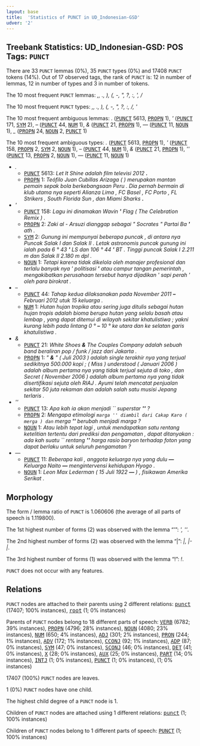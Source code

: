 ```yaml
---
layout: base
title:  'Statistics of PUNCT in UD_Indonesian-GSD'
udver: '2'
---
```


## Treebank Statistics: UD_Indonesian-GSD: POS Tags: `PUNCT`

There are 33 `PUNCT` lemmas (0%), 35 `PUNCT` types (0%) and 17408 `PUNCT` tokens (14%).
Out of 17 observed tags, the rank of `PUNCT` is: 12 in number of lemmas, 12 in number of types and 3 in number of tokens.

The 10 most frequent `PUNCT` lemmas: <em>,, ., ), (, -, ", ?, :, ', /</em>

The 10 most frequent `PUNCT` types:  <em>,, ., ), (, -, ", ?, :, /, '</em>

The 10 most frequent ambiguous lemmas: <em>.</em> (<tt><a href="id_gsd-pos-PUNCT.html">PUNCT</a></tt> 5613, <tt><a href="id_gsd-pos-PROPN.html">PROPN</a></tt> 1), <em>'</em> (<tt><a href="id_gsd-pos-PUNCT.html">PUNCT</a></tt> 171, <tt><a href="id_gsd-pos-SYM.html">SYM</a></tt> 2), <em>–</em> (<tt><a href="id_gsd-pos-PUNCT.html">PUNCT</a></tt> 44, <tt><a href="id_gsd-pos-NUM.html">NUM</a></tt> 1), <em>&</em> (<tt><a href="id_gsd-pos-PUNCT.html">PUNCT</a></tt> 21, <tt><a href="id_gsd-pos-PROPN.html">PROPN</a></tt> 1), <em>—</em> (<tt><a href="id_gsd-pos-PUNCT.html">PUNCT</a></tt> 11, <tt><a href="id_gsd-pos-NOUN.html">NOUN</a></tt> 1), <em>_</em> (<tt><a href="id_gsd-pos-PROPN.html">PROPN</a></tt> 24, <tt><a href="id_gsd-pos-NOUN.html">NOUN</a></tt> 2, <tt><a href="id_gsd-pos-PUNCT.html">PUNCT</a></tt> 1)

The 10 most frequent ambiguous types:  <em>.</em> (<tt><a href="id_gsd-pos-PUNCT.html">PUNCT</a></tt> 5613, <tt><a href="id_gsd-pos-PROPN.html">PROPN</a></tt> 1), <em>'</em> (<tt><a href="id_gsd-pos-PUNCT.html">PUNCT</a></tt> 158, <tt><a href="id_gsd-pos-PROPN.html">PROPN</a></tt> 2, <tt><a href="id_gsd-pos-SYM.html">SYM</a></tt> 2, <tt><a href="id_gsd-pos-NOUN.html">NOUN</a></tt> 1), <em>–</em> (<tt><a href="id_gsd-pos-PUNCT.html">PUNCT</a></tt> 44, <tt><a href="id_gsd-pos-NUM.html">NUM</a></tt> 1), <em>&</em> (<tt><a href="id_gsd-pos-PUNCT.html">PUNCT</a></tt> 21, <tt><a href="id_gsd-pos-PROPN.html">PROPN</a></tt> 1), <em>''</em> (<tt><a href="id_gsd-pos-PUNCT.html">PUNCT</a></tt> 13, <tt><a href="id_gsd-pos-PROPN.html">PROPN</a></tt> 2, <tt><a href="id_gsd-pos-NOUN.html">NOUN</a></tt> 1), <em>—</em> (<tt><a href="id_gsd-pos-PUNCT.html">PUNCT</a></tt> 11, <tt><a href="id_gsd-pos-NOUN.html">NOUN</a></tt> 1)


* <em>.</em>
  * <tt><a href="id_gsd-pos-PUNCT.html">PUNCT</a></tt> 5613: <em>Let It Shine adalah film televisi 2012 <b>.</b></em>
  * <tt><a href="id_gsd-pos-PROPN.html">PROPN</a></tt> 1: <em>Teófilo Juan Cubillas Arizaga ( ) merupakan mantan pemain sepak bola berkebangsaan Peru . Dia pernah bermain di klub utama nya seperti Alianza Lima , FC Basel , FC Porto , FL Strikers , South Florida Sun , dan Miami Sharks <b>.</b></em>
* <em>'</em>
  * <tt><a href="id_gsd-pos-PUNCT.html">PUNCT</a></tt> 158: <em>Lagu ini dinamakan Wavin <b>'</b> Flag ( The Celebration Remix ) .</em>
  * <tt><a href="id_gsd-pos-PROPN.html">PROPN</a></tt> 2: <em>Zaki al - Arsuzi dianggap sebagai " Socrates " Partai Ba <b>'</b> ath .</em>
  * <tt><a href="id_gsd-pos-SYM.html">SYM</a></tt> 2: <em>Gunung ini mempunyai beberapa puncak , di antara nya Puncak Salak I dan Salak II . Letak astronomis puncak gunung ini ialah pada 6 ° 43 <b>'</b> LS dan 106 ° 44 <b>'</b> BT . Tinggi puncak Salak I 2.211 m dan Salak II 2.180 m dpl .</em>
  * <tt><a href="id_gsd-pos-NOUN.html">NOUN</a></tt> 1: <em>Tetapi karena tidak dikelola oleh manajer profesional dan terlalu banyak nya ' politisasi <b>'</b> atau campur tangan pemerintah , mengakibatkan perusahaan tersebut hanya dijadikan ' sapi perah ' oleh para birokrat .</em>
* <em>–</em>
  * <tt><a href="id_gsd-pos-PUNCT.html">PUNCT</a></tt> 44: <em>Tahap kedua dilaksanakan pada November 2011 <b>–</b> Februari 2012 utuk 15 keluarga .</em>
  * <tt><a href="id_gsd-pos-NUM.html">NUM</a></tt> 1: <em>Hutan hujan tropika atau sering juga ditulis sebagai hutan hujan tropis adalah bioma berupa hutan yang selalu basah atau lembap , yang dapat ditemui di wilayah sekitar khatulistiwa ; yakni kurang lebih pada lintang 0 ° <b>–</b> 10 ° ke utara dan ke selatan garis khatulistiwa .</em>
* <em>&</em>
  * <tt><a href="id_gsd-pos-PUNCT.html">PUNCT</a></tt> 21: <em>White Shoes <b>&</b> The Couples Company adalah sebuah band beraliran pop / funk / jazz dari Jakarta .</em>
  * <tt><a href="id_gsd-pos-PROPN.html">PROPN</a></tt> 1: <em>" <b>&</b> " ( Juli 2003 ) adalah single terakhir nya yang terjual sedikitnya 500.000 kopi ; ( Miss ) understood ( Januari 2006 ) adalah album pertama nya yang tidak terjual sejuta di toko , dan Secret ( November 2006 ) adalah album pertama nya yang tidak disertifikasi sejuta oleh RIAJ . Ayumi telah mencatat penjualan sekitar 50 juta rekaman dan adalah salah satu musisi Jepang terlaris .</em>
* <em>''</em>
  * <tt><a href="id_gsd-pos-PUNCT.html">PUNCT</a></tt> 13: <em>Apa kah ia akan menjadi `` superstar <b>''</b> ?</em>
  * <tt><a href="id_gsd-pos-PROPN.html">PROPN</a></tt> 2: <em>Mengapa etimologi `` marga '' diambil dari Cakap Karo ( merga ) dan `` merga <b>''</b> berubah menjadi marga ?</em>
  * <tt><a href="id_gsd-pos-NOUN.html">NOUN</a></tt> 1: <em>Atau lebih tepat lagi , untuk mendapatkan satu rentang ketelitian tertentu dari prediksi dan pengamatan , dapat ditanyakan : ada kah suatu `` rentang <b>''</b> harga rasio baryon terhadap foton yang dapat berlaku untuk seluruh pengamatan ?</em>
* <em>—</em>
  * <tt><a href="id_gsd-pos-PUNCT.html">PUNCT</a></tt> 11: <em>Beberapa kali , anggota keluarga nya yang dulu <b>—</b> Keluarga Naito <b>—</b> mengintervensi kehidupan Hyogo .</em>
  * <tt><a href="id_gsd-pos-NOUN.html">NOUN</a></tt> 1: <em>Leon Max Lederman ( 15 Juli 1922 <b>—</b> ) , fisikawan Amerika Serikat .</em>

## Morphology

The form / lemma ratio of `PUNCT` is 1.060606 (the average of all parts of speech is 1.119800).

The 1st highest number of forms (2) was observed with the lemma “'”: <em>', ''</em>.

The 2nd highest number of forms (2) was observed with the lemma “|”: <em>|, |-|</em>.

The 3rd highest number of forms (1) was observed with the lemma “!”: <em>!</em>.

`PUNCT` does not occur with any features.


## Relations

`PUNCT` nodes are attached to their parents using 2 different relations: <tt><a href="id_gsd-dep-punct.html">punct</a></tt> (17407; 100% instances), <tt><a href="id_gsd-dep-root.html">root</a></tt> (1; 0% instances)

Parents of `PUNCT` nodes belong to 18 different parts of speech: <tt><a href="id_gsd-pos-VERB.html">VERB</a></tt> (6782; 39% instances), <tt><a href="id_gsd-pos-PROPN.html">PROPN</a></tt> (4796; 28% instances), <tt><a href="id_gsd-pos-NOUN.html">NOUN</a></tt> (4080; 23% instances), <tt><a href="id_gsd-pos-NUM.html">NUM</a></tt> (650; 4% instances), <tt><a href="id_gsd-pos-ADJ.html">ADJ</a></tt> (301; 2% instances), <tt><a href="id_gsd-pos-PRON.html">PRON</a></tt> (244; 1% instances), <tt><a href="id_gsd-pos-ADV.html">ADV</a></tt> (172; 1% instances), <tt><a href="id_gsd-pos-CCONJ.html">CCONJ</a></tt> (92; 1% instances), <tt><a href="id_gsd-pos-ADP.html">ADP</a></tt> (87; 0% instances), <tt><a href="id_gsd-pos-SYM.html">SYM</a></tt> (47; 0% instances), <tt><a href="id_gsd-pos-SCONJ.html">SCONJ</a></tt> (46; 0% instances), <tt><a href="id_gsd-pos-DET.html">DET</a></tt> (41; 0% instances), <tt><a href="id_gsd-pos-X.html">X</a></tt> (28; 0% instances), <tt><a href="id_gsd-pos-AUX.html">AUX</a></tt> (25; 0% instances), <tt><a href="id_gsd-pos-PART.html">PART</a></tt> (14; 0% instances), <tt><a href="id_gsd-pos-INTJ.html">INTJ</a></tt> (1; 0% instances), <tt><a href="id_gsd-pos-PUNCT.html">PUNCT</a></tt> (1; 0% instances),  (1; 0% instances)

17407 (100%) `PUNCT` nodes are leaves.

1 (0%) `PUNCT` nodes have one child.

The highest child degree of a `PUNCT` node is 1.

Children of `PUNCT` nodes are attached using 1 different relations: <tt><a href="id_gsd-dep-punct.html">punct</a></tt> (1; 100% instances)

Children of `PUNCT` nodes belong to 1 different parts of speech: <tt><a href="id_gsd-pos-PUNCT.html">PUNCT</a></tt> (1; 100% instances)

